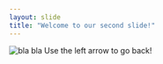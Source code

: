 ```yaml
---
layout: slide
title: "Welcome to our second slide!"
---
```

![bla bla](http://weknowmemes.com/wp-content/uploads/2012/10/how-about-no-bear.jpg)
Use the left arrow to go back!
